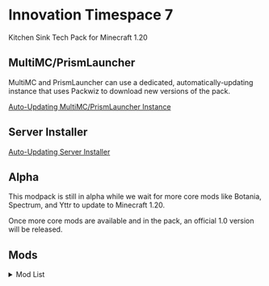 # Innovation Timespace 7

Kitchen Sink Tech Pack for Minecraft 1.20

## MultiMC/PrismLauncher

MultiMC and PrismLauncher can use a dedicated, automatically-updating instance that uses Packwiz to download new versions of the pack.

[Auto-Updating MultiMC/PrismLauncher Instance](https://github.com/Kneelawk/Innovation-Timespace-7/raw/main/installers/Innovation%20Timespace%207.zip)

## Server Installer

[Auto-Updating Server Installer](https://github.com/Kneelawk/Innovation-Timespace-7/raw/main/installers/Innovation-Timespace-7-Server.tar.gz)

## Alpha

This modpack is still in alpha while we wait for more core mods like Botania, Spectrum, and Yttr to update to Minecraft 1.20.

Once more core mods are available and in the pack, an official 1.0 version will be released.

## Mods

<details>
<summary>Mod List</summary>

206 Mods:
* [Ad Astra](https://modrinth.com/mod/ad-astra) by fizziy, AlexNijjar, Facundo46, ThatGravyBoat, Kekie6, Terrarium, and CodexAdrian
* [Additional Structures](https://modrinth.com/mod/additional-structures) by XxRexRaptorxX
* [Advanced Networking](https://modrinth.com/mod/advanced-networking) by MattiDragon
* [Affectionate](https://modrinth.com/mod/affectionate) by LambdAurora
* [Airbag](https://github.com/Kneelawk/AirBag) by Kneelawk
* [Almost Unified](https://modrinth.com/mod/almost-unified) by Relentless and Lytho
* [Amarite](https://modrinth.com/mod/amarite) by KodaConstellation, Luxintrus, AmyMialee, and Bonfire
* [Amecs](https://modrinth.com/mod/amecs) by Siphalor
* [AppleSkin](https://modrinth.com/mod/appleskin) by squeek502
* [Applied Energistics 2](https://modrinth.com/mod/ae2) by Technici4n and shartte
* [Applied Energistics 2 Wireless Terminals](https://modrinth.com/mod/applied-energistics-2-wireless-terminals) by Mari023
* [Architecture Extensions](https://modrinth.com/mod/arch-ex) by Cart3r1234, Maximum, falkreon, Ampflower, and woodiertexas
* [Architectury API](https://modrinth.com/mod/architectury-api) by shedaniel, MaxNeedsSnacks, and Juuz
* [Aurora's Decorations](https://modrinth.com/mod/aurorasdecorations) by LambdAurora
* [Auth Me](https://modrinth.com/mod/auth-me) by axieum
* [Automobility](https://modrinth.com/mod/automobility) by FoundationGames
* [bad packets](https://modrinth.com/mod/badpackets) by deirn
* [BCLib](https://modrinth.com/mod/bclib) by quiqueck
* [Better Advancements](https://modrinth.com/mod/better-advancements) by way2muchnoise
* [Better Enchantment Boosting](https://modrinth.com/mod/better-enchantment-boosting) by RedstoneParadox
* [Better Log4j Config](https://modrinth.com/mod/better-log4j-config) by Pixelstormer
* [BetterEnd](https://modrinth.com/mod/betterend) by quiqueck
* [BetterNether](https://modrinth.com/mod/betternether) by quiqueck
* [Bewitchment](https://modrinth.com/mod/bewitchment) by cybercat5555 and MoriyaShiine
* [Biome Makeover](https://modrinth.com/mod/biome-makeover) by Lemon
* [Bits And Chisels](https://modrinth.com/mod/bits-and-chisels) by CoolMineman
* [BlossomLib](https://modrinth.com/mod/blossomlib) by CodedSakura
* [BlossomPVP](https://modrinth.com/mod/blossompvp) by CodedSakura
* [Blur (Fabric)](https://modrinth.com/mod/blur-fabric) by Motschen
* [Blahaj](https://modrinth.com/mod/blahaj) by hibi
* [Bookshelf](https://modrinth.com/mod/bookshelf-lib) by Darkhax
* [Borderless Mining](https://modrinth.com/mod/borderless-mining) by comp500
* [Bosses of Mass Destruction](https://modrinth.com/mod/bosses-of-mass-destruction) by Barribob
* [Botarium](https://modrinth.com/mod/botarium) by Terrarium and CodexAdrian
* [Bovines and Buttercups (Mooblooms)](https://modrinth.com/mod/bovines-and-buttercups) by SpiderKolo and Pug
* [Building Wands](https://modrinth.com/mod/building-wands) by nicguzzo
* [Calibrated Access](https://modrinth.com/mod/calibrated) by acikek and Trudle_
* [Cardinal Components API](https://modrinth.com/mod/cardinal-components-api) by Up and Pyrofab
* [CC: Tweaked](https://modrinth.com/mod/cc-tweaked) by squiddev
* [CC:C Bridge](https://modrinth.com/mod/cccbridge) by Sammy and Luke1550
* [Chat Heads](https://modrinth.com/mod/chat-heads) by Fourmisain and dzwdz
* [ChoiceTheorem's Overhauled Village](https://modrinth.com/mod/ct-overhaul-village) by ChoiceTheorem
* [Chunky](https://modrinth.com/mod/chunky) by pop4959
* [Cinderscapes](https://modrinth.com/mod/cinderscapes) by NeusFear, LudoCrypt, gniftygnome, Prospector, and Terraformers
* [Cloth Config API](https://modrinth.com/mod/cloth-config) by shedaniel
* [Concurrent Chunk Management Engine (Fabric)](https://modrinth.com/mod/c2me-fabric) by ishland and duplexsystem
* [Conjuring](https://modrinth.com/mod/conjuring) by Noaaan and glisco
* [Consistency+](https://modrinth.com/mod/consistencyplus) by Siuolplex, triphora, Andrew6rant, tropheusj, Deviouslrd, IMS, and Cart3r1234
* [Continuity](https://modrinth.com/mod/continuity) by peppercode1
* [Controlify](https://modrinth.com/mod/controlify) by isxander
* [Controlling](https://modrinth.com/mod/controlling) by jaredlll08
* [Coxinha Utilities](https://modrinth.com/mod/coxinha-utilities) by luligabi1
* [Crawl](https://modrinth.com/mod/crawl) by fewizz
* [Create Crafts & Additions](https://modrinth.com/mod/createaddition) by mrh0
* [Create Fabric](https://modrinth.com/mod/create-fabric) by peppercode1, alphamode, and tropheusj
* [Create Slice & Dice](https://modrinth.com/mod/slice-and-dice) by possible_triangle
* [Create: Steam 'n' Rails](https://modrinth.com/mod/create-steam-n-rails) by littlechasiu, SlimeistDev, spottytheturtle, IThundxr, tropheusj, and mattentosh
* [CTOV - Farmer Delight Compat](https://modrinth.com/mod/ctov-farmers-delight-compat) by ChoiceTheorem
* [CTOV - Villagers Plus Compat](https://modrinth.com/mod/ctov-villagers-plus-compat) by ChoiceTheorem
* [Dank Storage](https://fabricmc.net/) by Tfarcenim
* [Dark Enchanting](https://modrinth.com/mod/dark-enchanting) by frqnny
* [Dark Utilities](https://modrinth.com/mod/dark-utilities) by Darkhax
* [Dawn API](https://modrinth.com/mod/dawn) by Hugman
* [Debugify](https://modrinth.com/mod/debugify) by isxander
* [DecoMod](https://modrinth.com/mod/decomod) by will_bl
* [Diggus Maximus](https://modrinth.com/mod/diggus-maximus) by kyrptonaught
* [Durability Viewer](https://modrinth.com/mod/durabilityviewer) by Giselbaer
* [Dynamic FPS](https://modrinth.com/mod/dynamic-fps) by juliand665 and LostLuma
* [Ears (+ Snouts/Muzzles, Tails, Horns, Wings, and More)](https://modrinth.com/mod/ears) by unascribed
* [EMI](https://modrinth.com/mod/emi) by Emi
* [EMI Addon: Extra Mod Integrations](https://modrinth.com/mod/extra-mod-integrations) by Kneelawk, JoostMSoftware, and Abbie
* [EMI Loot](https://modrinth.com/mod/emi-loot) by fzzyhmstrs
* [EMI Trades](https://modrinth.com/mod/emitrades) by Flamarine
* [EMIffect](https://modrinth.com/mod/emiffect) by Flamarine
* [Enhanced Block Entities](https://modrinth.com/mod/ebe) by FoundationGames
* [Entity Culling](https://modrinth.com/mod/entityculling) by tr7zw
* [Essential Commands](https://modrinth.com/mod/essential-commands) by John-Paul-R
* [Exordium](https://modrinth.com/mod/exordium) by tr7zw
* [Expanded Delight](https://modrinth.com/mod/expanded-delight) by ianm1647
* [Expanded Storage](https://modrinth.com/mod/expanded-storage) by Compasses
* [Extended Drawers](https://modrinth.com/mod/extended-drawers) by MattiDragon
* [Fabric Waystones](https://modrinth.com/mod/fwaystones) by LordDeatHunter
* [FallingTree](https://modrinth.com/mod/fallingtree) by Rakambda
* [Farmer's Delight [Fabric]](https://modrinth.com/mod/farmers-delight-fabric) by Zifiv
* [Fastload](https://modrinth.com/mod/fastload) by AbdElAziz, StockiesLad, and JoostMSoftware
* [FerriteCore](https://modrinth.com/mod/ferrite-core) by malte0811
* [Forge Config API Port](https://modrinth.com/mod/forge-config-api-port) by Fuzs
* [Geckolib](https://modrinth.com/mod/geckolib) by mchorse, KyoSleep, Gecko, Tslat, and DerToaster98
* [Get Off My Lawn ReServed](https://modrinth.com/mod/goml-reserved) by Patbox
* [Icy Incitement](https://modrinth.com/mod/icyincitement) by AmyMialee
* [Immersive structures](https://modrinth.com/mod/immersive-structures) by ChoiceTheorem
* [Immersive Structures II: Nether edition](https://modrinth.com/mod/immersive-structures-ii) by ChoiceTheorem
* [Indium](https://modrinth.com/mod/indium) by comp500
* [Industrial Revolution](https://modrinth.com/mod/industrial-revolution) by GabrielOlvH
* [Iris Shaders](https://modrinth.com/mod/iris) by coderbot and IMS
* [JamLib](https://modrinth.com/mod/jamlib) by jamalam
* [Jump Over Fences](https://modrinth.com/mod/jump-over-fences) by kreezxil
* [Keybind Fix](https://modrinth.com/mod/keybind-fix) by fzzyhmstrs
* [Kibe](https://modrinth.com/mod/kibe) by D4rkness_King
* [Krypton](https://modrinth.com/mod/krypton) by astei
* [KubeJS](https://modrinth.com/mod/kubejs) by Lat and MaxNeedsSnacks
* [LambdaBetterGrass](https://modrinth.com/mod/lambdabettergrass) by LambdAurora
* [LambDynamicLights](https://modrinth.com/mod/lambdynamiclights) by LambdAurora
* [LazyDFU](https://modrinth.com/mod/lazydfu) by astei
* [Lighty](https://modrinth.com/mod/lighty) by andi-makes and agnor99
* [Lithium](https://modrinth.com/mod/lithium) by 2No2Name and jellysquid3
* [Loading Screen Tips](https://modrinth.com/mod/loadingscreentips) by UltrusBot
* [LootJS: KubeJS Addon](https://modrinth.com/mod/lootjs) by Relentless and Lytho
* [Lootr (Fabric)](https://www.curseforge.com/minecraft/mc-mods/lootr-fabric) by Noobanidus, ZestyBlaze, and embeddedt
* [Lovely Snails](https://modrinth.com/mod/lovely_snails) by LambdAurora and Arathain
* [LuckPerms](https://modrinth.com/mod/luckperms) by lucko
* [ME Requester](https://modrinth.com/mod/merequester) by Relentless
* [Meal API](https://modrinth.com/mod/mealapi) by FoundationGames
* [MEGA Cells](https://modrinth.com/mod/mega) by 90
* [Memory Leak Fix](https://modrinth.com/mod/memoryleakfix) by fxmorin and KingContaria
* [MES - Moog's End Structures](https://modrinth.com/mod/mes-moogs-end-structures) by FinnSetchell
* [Milk+](https://modrinth.com/mod/milk_plus) by tropheusj
* [Mine Cells - Dead Cells Mod](https://modrinth.com/mod/minecells) by mim1q
* [Missing Wilds](https://modrinth.com/mod/missing-wilds) by UltrusBot
* [MixinTrace](https://modrinth.com/mod/mixintrace) by comp500
* [Mod Menu](https://modrinth.com/mod/modmenu) by jackassmc, Prospector, Terraformers, NeusFear, and modmuss50
* [Modern Dynamics](https://modrinth.com/mod/modern-dynamics) by Technici4n
* [Modern Industrialization](https://modrinth.com/mod/modern-industrialization) by Technici4n and Azercoco
* [ModernFix](https://modrinth.com/mod/modernfix) by embeddedt
* [Moonlight Lib](https://modrinth.com/mod/moonlight) by MehVahdJukaar
* [More Culling](https://modrinth.com/mod/moreculling) by fxmorin
* [Mouse Wheelie](https://modrinth.com/mod/mouse-wheelie) by Siphalor
* [MVS - Moog's Voyager Structures](https://modrinth.com/mod/moogs-voyager-structures) by FinnSetchell
* [No Chat Reports](https://modrinth.com/mod/no-chat-reports) by robotkoer and Aizistral
* [Now Playing](https://modrinth.com/mod/now-playing) by Scotsguy
* [Ok Zoomer](https://modrinth.com/mod/ok-zoomer) by Ennui
* [owo (owo-lib)](https://modrinth.com/mod/owo-lib) by glisco and BasiqueEvangelist
* [Patchouli](https://modrinth.com/mod/patchouli) by williewillus and Vazkii
* [Peculiar Pieces](https://modrinth.com/mod/peculiarpieces) by AmyMialee and unascribed
* [Pehkui](https://modrinth.com/mod/pehkui) by Virtuoel
* [Peripheralium](https://modrinth.com/mod/peripheralium) by SirEdvin
* [Piercing Paxels](https://modrinth.com/mod/piercingpaxels) by AmyMialee
* [Pig Pen Cipher](https://modrinth.com/mod/pig-pen-cipher) by Darkhax
* [Pineapple](https://modrinth.com/mod/pineapple-mod) by ubionexd
* [Plant In A Jar](https://modrinth.com/mod/plant-in-a-jar) by CoolMineman
* [Plethora Peripherals](https://modrinth.com/mod/plethora-peripherals) by Lemmmy, squiddev, and emmachase
* [Plushables](https://modrinth.com/mod/plushables) by June
* [Pollinators' Paradise](https://modrinth.com/mod/pollinators-paradise) by GardenSystem
* [Powah!](https://modrinth.com/mod/powah) by Technici4n
* [Power Networks](https://modrinth.com/mod/power-networks) by MattiDragon
* [Promenade](https://modrinth.com/mod/promenade) by Hugman
* [Quilt Kotlin Libraries (QKL)](https://modrinth.com/mod/qkl) by NoComment1105, Potatoboy9999, Octal, Quilt-Holdings, and sschr15
* [Quilt Loading Screen](https://modrinth.com/mod/quilt-loading-screen) by triphora
* [Quilted Fabric API (QFAPI) / Quilt Standard Libraries (QSL)](https://modrinth.com/mod/qsl) by OroArmor, Ennui, LambdAurora, and Quilt-Holdings
* [rainglow](https://modrinth.com/mod/rainglow) by ix0rai
* [Reese's Sodium Options](https://modrinth.com/mod/reeses-sodium-options) by FlashyReese
* [Repurposed Structures - Quilt/Fabric](https://modrinth.com/mod/repurposed-structures-fabric) by TelepathicGrunt
* [Resourceful Config](https://modrinth.com/mod/resourceful-config) by ThatGravyBoat and epic_oreo
* [Resourceful Lib](https://modrinth.com/mod/resourceful-lib) by epic_oreo and ThatGravyBoat
* [Rhino](https://modrinth.com/mod/rhino) by MaxNeedsSnacks and Lat
* [RightClickHarvest](https://modrinth.com/mod/rightclickharvest) by jamalam
* [Runelic](https://modrinth.com/mod/runelic) by Darkhax
* [Sandwichable](https://modrinth.com/mod/sandwichable) by FoundationGames
* [Scarves](https://modrinth.com/mod/scarves) by falkreon
* [Scriptor Magicae](https://modrinth.com/mod/scriptor-magicae) by ssblur
* [Searchables](https://modrinth.com/mod/searchables) by jaredlll08
* [Server Tick](https://modrinth.com/mod/servertick) by sammko
* [Show Me What You Got](https://modrinth.com/mod/show-me-what-you-got) by Apace
* [Show Me Your Skin!](https://modrinth.com/mod/show-me-your-skin) by enjarai
* [Sodium](https://modrinth.com/mod/sodium) by jellysquid3 and IMS
* [Sodium Extra](https://modrinth.com/mod/sodium-extra) by FlashyReese
* [Softer Pastels](https://modrinth.com/mod/softer-pastels) by asoji, devOS-Nautical, Stereo528, and Cart3r1234
* [Soul Ice](https://modrinth.com/mod/soulice) by Siuolplex
* [Soulbound Enchantment](https://modrinth.com/mod/soulbound-enchantment) by iMoonDay
* [StackDeobfuscator](https://modrinth.com/mod/stackdeobf) by booky10
* [Styled Chat](https://modrinth.com/mod/styled-chat) by Patbox
* [Styled Nicknames](https://modrinth.com/mod/styled-nicknames) by Patbox
* [Styled Player List](https://modrinth.com/mod/styledplayerlist) by Patbox
* [Supplementaries](https://modrinth.com/mod/supplementaries) by Plantkillable and MehVahdJukaar
* [Tablesaw](https://modrinth.com/mod/tablesaw) by falkreon and woodiertexas
* [Tech Reborn](https://www.curseforge.com/minecraft/mc-mods/techreborn) by modmuss50 and drcrazy777
* [Templates 2](https://modrinth.com/mod/templates-2) by quat
* [Terrestria](https://modrinth.com/mod/terrestria) by NeusFear, Terraformers, Prospector, coderbot, gniftygnome, and jaskarth
* [The Graveyard (FABRIC)](https://modrinth.com/mod/the-graveyard-fabric) by finallion
* [Traveler's Backpack](https://modrinth.com/mod/travelersbackpack) by Tiviacz1337
* [Traveler's Titles](https://modrinth.com/mod/travelers-titles) by YUNGNICKYOUNG
* [Traverse](https://modrinth.com/mod/traverse) by NeusFear, gniftygnome, Prospector, and Terraformers
* [Tree Hollows](https://modrinth.com/mod/tree-hollows) by Reoseah
* [Trinkets](https://modrinth.com/mod/trinkets) by Emi
* [Turtlematic](https://modrinth.com/mod/turtlematic) by SirEdvin
* [Universal Graves](https://modrinth.com/mod/universal-graves) by Patbox
* [Universal Shops](https://modrinth.com/mod/universal-shops) by Patbox
* [UnlimitedPeripheralWorks](https://modrinth.com/mod/unlimitedperipheralworks) by SirEdvin
* [Utility Belt](https://modrinth.com/mod/utility-belt) by Jomlom and jamalam
* [VillagersPlus](https://modrinth.com/mod/villagersplus) by finallion
* [When Dungeons Arise](https://modrinth.com/mod/when-dungeons-arise) by aureljz
* [Wired Redstone](https://modrinth.com/mod/wiredredstone) by Kneelawk
* [WTHIT](https://modrinth.com/mod/wthit) by deirn
* [Xaero's Minimap](https://modrinth.com/mod/xaeros-minimap) by thexaero
* [Xaero's World Map](https://modrinth.com/mod/xaeros-world-map) by thexaero
* [YetAnotherConfigLib](https://modrinth.com/mod/yacl) by isxander
* [Your Options Shall Be Respected (YOSBR)](https://modrinth.com/mod/yosbr) by shedaniel
* [YUNG's API](https://modrinth.com/mod/yungs-api) by YUNGNICKYOUNG
* [YUNG's Better Desert Temples](https://modrinth.com/mod/yungs-better-desert-temples) by YUNGNICKYOUNG and Tera458
* [YUNG's Better Dungeons](https://modrinth.com/mod/yungs-better-dungeons) by YUNGNICKYOUNG
* [YUNG's Better Jungle Temples](https://modrinth.com/mod/yungs-better-jungle-temples) by YUNGNICKYOUNG
* [YUNG's Better Mineshafts](https://modrinth.com/mod/yungs-better-mineshafts) by YUNGNICKYOUNG
* [YUNG's Better Ocean Monuments](https://modrinth.com/mod/yungs-better-ocean-monuments) by YUNGNICKYOUNG and Tera458
* [YUNG's Better Strongholds](https://modrinth.com/mod/yungs-better-strongholds) by YUNGNICKYOUNG
* [YUNG's Better Witch Huts](https://modrinth.com/mod/yungs-better-witch-huts) by YUNGNICKYOUNG
* [YUNG's Extras](https://modrinth.com/mod/yungs-extras) by YUNGNICKYOUNG

</details>
